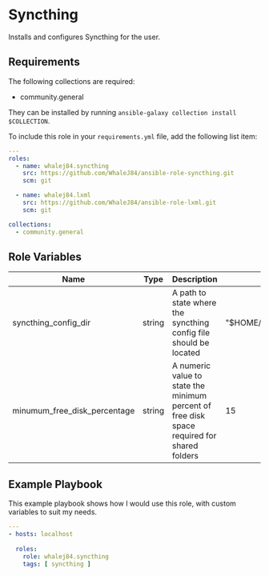 Syncthing
=========

Installs and configures Syncthing for the user.

Requirements
------------

The following collections are required:

- community.general

They can be installed by running `ansible-galaxy collection install $COLLECTION`.

To include this role in your `requirements.yml` file, add the following list item:

```yaml
---
roles:
  - name: whalej84.syncthing
    src: https://github.com/WhaleJ84/ansible-role-syncthing.git
    scm: git

  - name: whalej84.lxml
    src: https://github.com/WhaleJ84/ansible-role-lxml.git
    scm: git

collections:
  - community.general
```

Role Variables
--------------

| Name | Type | Description | Default |
| ---- | ---- | ----------- | ------- |
| syncthing\_config\_dir | string | A path to state where the syncthing config file should be located | "$HOME/.config/syncthing" |
| minumum\_free\_disk\_percentage | string | A numeric value to state the minimum percent of free disk space required for shared folders | 15 |

Example Playbook
----------------

This example playbook shows how I would use this role, with custom variables to suit my needs.

```yaml
---
- hosts: localhost
  
  roles:
    role: whalej84.syncthing
    tags: [ syncthing ]
```

